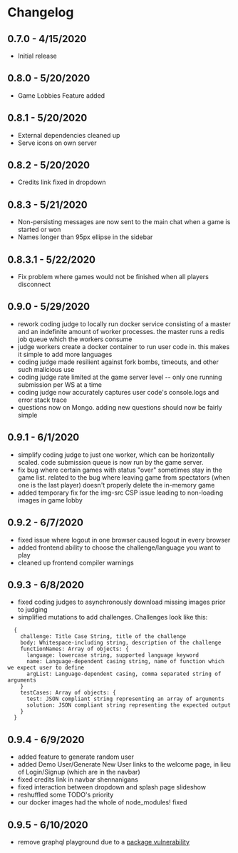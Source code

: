 # Changelog

## 0.7.0 - 4/15/2020

  * Initial release

## 0.8.0 - 5/20/2020

  * Game Lobbies Feature added

## 0.8.1 - 5/20/2020

  * External dependencies cleaned up
  * Serve icons on own server

## 0.8.2 - 5/20/2020

  * Credits link fixed in dropdown

## 0.8.3 - 5/21/2020

  * Non-persisting messages are now sent to the main chat when a game is started or won
  * Names longer than 95px ellipse in the sidebar

## 0.8.3.1 - 5/22/2020

  * Fix problem where games would not be finished when all players disconnect

## 0.9.0 - 5/29/2020

  * rework coding judge to locally run docker service consisting of a master and an indefinite amount of worker processes. the master runs a redis job queue which the workers consume
  * judge workers create a docker container to run user code in. this makes it simple to add more languages
  * coding judge made resilient against fork bombs, timeouts, and other such malicious use
  * coding judge rate limited at the game server level -- only one running submission per WS at a time
  * coding judge now accurately captures user code's console.logs and error stack trace
  * questions now on Mongo. adding new questions should now be fairly simple

## 0.9.1 - 6/1/2020

  * simplify coding judge to just one worker, which can be horizontally scaled. code submission queue is now run by the game server.
  * fix bug where certain games with status "over" sometimes stay in the game list. related to the bug where leaving game from spectators (when one is the last player) doesn't properly delete the in-memory game
  * added temporary fix for the img-src CSP issue leading to non-loading images in game lobby

## 0.9.2 - 6/7/2020

  * fixed issue where logout in one browser caused logout in every browser
  * added frontend ability to choose the challenge/language you want to play
  * cleaned up frontend compiler warnings

## 0.9.3 - 6/8/2020

  * fixed coding judges to asynchronously download missing images prior to judging
  * simplified mutations to add challenges. Challenges look like this:
  ```
    {
      challenge: Title Case String, title of the challenge
      body: Whitespace-including string, description of the challenge
      functionNames: Array of objects: {
        language: lowercase string, supported language keyword
        name: Language-dependent casing string, name of function which we expect user to define
        argList: Language-dependent casing, comma separated string of arguments
      }
      testCases: Array of objects: {
        test: JSON compliant string representing an array of arguments
        solution: JSON compliant string representing the expected output
      }
    }
  ```

## 0.9.4 - 6/9/2020

  * added feature to generate random user
  * added Demo User/Generate New User links to the welcome page, in lieu of Login/Signup (which are in the navbar)
  * fixed credits link in navbar shennanigans
  * fixed interaction between dropdown and splash page slideshow
  * reshuffled some TODO's priority
  * our docker images had the whole of node_modules! fixed

## 0.9.5 - 6/10/2020

  * remove graphql playground due to a [package vulnerability](https://github.com/advisories/GHSA-4852-vrh7-28rf)